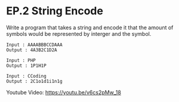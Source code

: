 # EP.2 String Encode

Write a program that takes a string and encode it that the amount of symbols
would be represented by interger and the symbol.

    Input : AAAABBBCCDAAA
    Output : 4A3B2C1D2A

    Input : PHP
    Output : 1P1H1P

    Input : CCoding
    Output : 2C1o1d1i1n1g

Youtube Video: https://youtu.be/v6cs2pMw_18